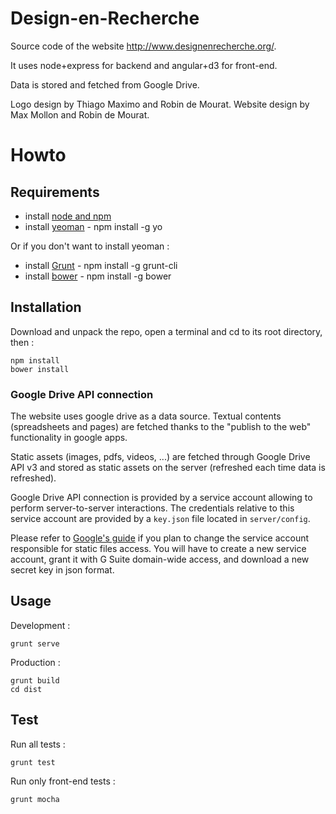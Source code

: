 Design-en-Recherche
===================
Source code of the website http://www.designenrecherche.org/.

It uses node+express for backend and angular+d3 for front-end.

Data is stored and fetched from Google Drive.

Logo design by Thiago Maximo and Robin de Mourat.
Website design by Max Mollon and Robin de Mourat.


# Howto

## Requirements

* install [node and npm](https://nodejs.org/en/)
* install [yeoman](http://yeoman.io/) - npm install -g yo

Or if you don't want to install yeoman :
* install [Grunt](http://gruntjs.com/) - npm install -g grunt-cli
* install [bower](http://bower.io/) - npm install -g bower

## Installation

Download and unpack the repo, open a terminal and cd to its root directory, then :
```
npm install
bower install
```

### Google Drive API connection

The website uses google drive as a data source. Textual contents (spreadsheets and pages) are fetched thanks to the "publish to the web" functionality in google apps.

Static assets (images, pdfs, videos, ...) are fetched through Google Drive API v3 and stored as static assets on the server (refreshed each time data is refreshed).

Google Drive API connection is provided by a service account allowing to perform server-to-server interactions. The credentials relative to this service account are provided by a ``key.json`` file located in ``server/config``.

Please refer to [Google's guide](https://developers.google.com/identity/protocols/OAuth2ServiceAccount) if you plan to change the service account responsible for static files access. You will have to create a new service account, grant it with G Suite domain-wide access, and download a new secret key in json format.

## Usage

Development :
```
grunt serve
```

Production :
```
grunt build
cd dist
```


## Test

Run all tests :

```
grunt test
```

Run only front-end tests : 

```
grunt mocha
```
